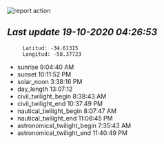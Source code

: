 ![report action](https://github.com/matiasz8/actions-for-reports/workflows/report%20action/badge.svg?branch=develop) 


## *****Last update 19-10-2020 04:26:53*****



		 Latitud: -34.61315
		 Longitud: -58.37723

 - sunrise 	 9:04:40 AM
 - sunset 	 10:11:52 PM
 - solar_noon 	 3:38:16 PM
 - day_length 	 13:07:12
 - civil_twilight_begin 	 8:38:43 AM
 - civil_twilight_end 	 10:37:49 PM
 - nautical_twilight_begin 	 8:07:47 AM
 - nautical_twilight_end 	 11:08:45 PM
 - astronomical_twilight_begin 	 7:35:43 AM
 - astronomical_twilight_end 	 11:40:49 PM
